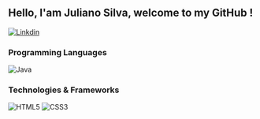 ## Hello, I'am Juliano Silva, welcome to my GitHub !

[![Linkdin](https://img.shields.io/badge/LinkedIn-0077B5?style=for-the-badge&logo=linkedin&logoColor=white)](https://www.linkedin.com/in/julianoacs/)


### Programming Languages
![Java](https://img.shields.io/badge/Java-ED8B00?style=for-the-badge&logo=openjdk&logoColor=white)

### Technologies & Frameworks
![HTML5](https://img.shields.io/badge/HTML5-E34F26?style=for-the-badge&logo=html5&logoColor=white)
![CSS3](https://img.shields.io/badge/CSS3-1572B6?style=for-the-badge&logo=css3&logoColor=white)
